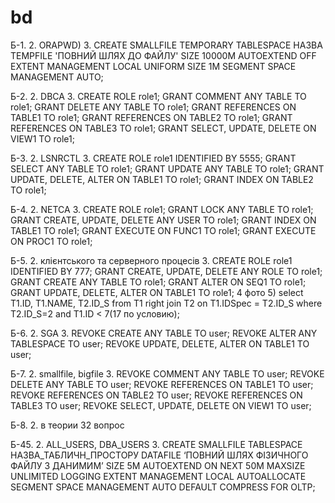 # bd
Б-1.
2. ORAPWD)
3. 
CREATE SMALLFILE TEMPORARY TABLESPACE НАЗВА 
TEMPFILE 'ПОВНИЙ ШЛЯХ ДО ФАЙЛУ' SIZE 10000M 
AUTOEXTEND OFF
EXTENT MANAGEMENT LOCAL UNIFORM SIZE 1M
SEGMENT SPACE MANAGEMENT AUTO;


Б-2.
2. DBCA
3. 
CREATE ROLE role1;
GRANT COMMENT ANY TABLE TO role1;
GRANT DELETE ANY TABLE TO role1;
GRANT REFERENCES ON TABLE1 TO role1;
GRANT REFERENCES ON TABLE2 TO role1;
GRANT REFERENCES ON TABLE3 TO role1;
GRANT SELECT, UPDATE, DELETE ON VIEW1 TO role1;



Б-3.
2. LSNRCTL
3. 
CREATE ROLE role1 IDENTIFIED BY 5555;
GRANT SELECT ANY TABLE TO role1;
GRANT UPDATE ANY TABLE TO role1;
GRANT UPDATE, DELETE, ALTER ON TABLE1 TO role1;
GRANT INDEX ON TABLE2 TO role1;

Б-4.
2. NETCA
3. 
CREATE ROLE role1;
GRANT LOCK ANY TABLE TO role1;
GRANT CREATE, UPDATE, DELETE ANY USER TO role1;
GRANT INDEX ON TABLE1 TO role1;
GRANT EXECUTE ON FUNC1 TO role1; 
GRANT EXECUTE ON PROC1 TO role1; 

Б-5.
2.  клієнтського та серверного процесів
3.
CREATE ROLE role1 IDENTIFIED BY 777;
GRANT CREATE, UPDATE, DELETE ANY ROLE TO role1;
GRANT CREATE ANY TABLE TO role1;
GRANT ALTER ON SEQ1 TO role1; 
GRANT UPDATE, DELETE, ALTER ON TABLE1 TO role1;
4 фото
5)
select T1.ID, T1.NAME, T2.ID_S from T1
	right join T2 on T1.IDSpec = T2.ID_S
	where T2.ID_S=2 and T1.ID < 7(17 по условию);
  

Б-6.
2.  SGA
3.
REVOKE CREATE ANY TABLE TO user;
REVOKE ALTER ANY TABLESPACE TO user;
REVOKE UPDATE, DELETE, ALTER ON TABLE1 TO user;



Б-7.
2.  smallfile, bigfile
3.
REVOKE COMMENT ANY TABLE TO user;
REVOKE DELETE ANY TABLE TO user;
REVOKE REFERENCES ON TABLE1 TO user;
REVOKE REFERENCES ON TABLE2 TO user;
REVOKE REFERENCES ON TABLE3 TO user;
REVOKE SELECT, UPDATE, DELETE ON VIEW1 TO user;




Б-8.
2. в теории 32 вопрос


Б-45.
2.  ALL_USERS, DBA_USERS
3.
CREATE SMALLFILE TABLESPACE НАЗВА_ТАБЛИЧН_ПРОСТОРУ 
DATAFILE ‘ПОВНИЙ ШЛЯХ ФІЗИЧНОГО ФАЙЛУ З ДАНИМИМ’ SIZE 5M 
AUTOEXTEND ON NEXT 50M MAXSIZE UNLIMITED
LOGGING 
EXTENT MANAGEMENT LOCAL AUTOALLOCATE 
SEGMENT SPACE MANAGEMENT AUTO
DEFAULT COMPRESS FOR OLTP;
